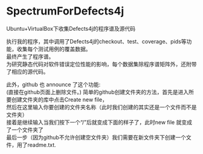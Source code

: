 # SpectrumForDefects4j
Ubuntu+VirtualBox下收集Defects4j的程序谱及源代码


执行我的程序，其中调用了Defects4j的checkout、test、coverage、pids等功能，收集每个测试用例的覆盖数据。  
最终产生了程序谱。  
为研究静态代码对软件错误定位性能的影响，每个数据集除程序谱矩阵外，还附带了相应的源代码。   
 
此外，github 也 announce 了这个功能:  
       (直接在github页面上删除文件。)
简单的github创建文件夹的方法，首先是进入所要创建文件夹的库中点击Create new file，   
然后在这里输入你要创建的文件夹名称（此时我们创建的其实还是一个文件而不是文件夹）  
接着是继续输入当我们按下一个“/”后就变成下面的样子了，此时new file 就变成了一个文件夹了  
最后一步（因为github不允许创建空文件夹）我们需要在新文件夹下创建一个文件，用了readme.txt.
